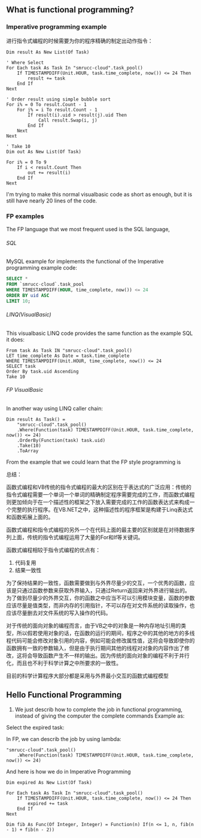## What is functional programming?

### Imperative programming example

进行指令式编程的时候需要为你的程序精确的制定出动作指令：

```vbnet
Dim result As New List(Of Task)

' Where Select
For Each task As Task In "smrucc-cloud".task_pool()
    If TIMESTAMPDIFF(Unit.HOUR, task.time_complete, now()) <= 24 Then
        result += task
    End If
Next

' Order result using simple bubble sort
For i% = 0 To result.Count - 1
    For j% = i To result.Count - 1
        If result(i).uid > result(j).uid Then
            Call result.Swap(i, j)
        End If
    Next
Next

' Take 10
Dim out As New List(Of Task)

For i% = 0 To 9
    If i < result.Count Then
        out += result(i)
    End If
Next
```

I'm trying to make this normal visualbasic code as short as enough, but it is still have nearly 20 lines of the code.

### FP examples

The FP language that we most frequent used is the SQL language,

###### SQL

MySQL example for implements the functional of the Imperative programming example code:

```SQL
SELECT *
FROM `smrucc-cloud`.task_pool
WHERE TIMESTAMPDIFF(HOUR, time_complete, now()) <= 24
ORDER BY uid ASC
LIMIT 10;
```

###### LINQ(VisualBasic)

This visualbasic LINQ code provides the same function as the example SQL it does:

```vbnet
From task As Task IN "smrucc-cloud".task_pool()
LET time_complete As Date = task.time_complete
WHERE TIMESTAMPDIFF(Unit.HOUR, time_complete, now()) <= 24
SELECT task
Order By task.uid Ascending
Take 10
```

###### FP VisualBasic

In another way using LINQ caller chain:

```vbnet
Dim result As Task() =
    "smrucc-cloud".task_pool()
    .Where(Function(task) TIMESTAMPDIFF(Unit.HOUR, task.time_complete, now()) <= 24)
    .OrderBy(Function(task) task.uid)
    .Take(10)
    .ToArray
```

From the example that we could learn that the FP style programming is 

总结：

函数式编程和VB传统的指令式编程的最大的区别在于表达式的广泛应用：传统的指令式编程需要一个单词一个单词的精确制定程序需要完成的工作，而函数式编程则更加倾向于在一个描述性的框架之下放入需要完成的工作的函数表达式来构成一个完整的执行程序。在VB.NET之中，这种描述性的程序框架是构建于Linq表达式和函数拓展上面的。

函数式编程和指令式编程的另外一个在代码上面的最主要的区别就是在对待数据序列上面，传统的指令式编程运用了大量的For和If等关键词。

函数式编程相较于指令式编程的优点有：

1. 代码复用
2. 结果一致性


为了保持结果的一致性，函数需要做到与外界尽量少的交互，一个优秀的函数，应该是只通过函数参数来获取外界输入，只通过Return返回来对外界进行输出的。为了做到尽量少的外界交互，你的函数之中应当不可以引用模块变量，函数的参数应该尽量是值类型，而非内存的引用指针，不可以存在对文件系统的读取操作，也应该尽量删去对文件系统的写入操作的代码。

对于传统的面向对象的编程而言，由于VB之中的对象是一种内存地址引用的类型，所以假若使用对象的话，在函数的运行的期间，程序之中的其他的地方的多线程代码可能会修改对象引用的内容，例如可能会修改属性值，这将会导致即使你的函数拥有一致的参数输入，但是由于执行期间其他的线程对对象的内容作出了修改，这将会导致函数产生不一样的输出。因为传统的面向对象的编程不利于并行化，而且也不利于科学计算之中所要求的一致性。

目前的科学计算程序大部分都是采用与外界最小交互的函数式编程模型


## Hello Functional Programming

1. We just describ how to complete the job in functional programming, instead of giving the computer the complete commands
Example as:

Select the expired task:

In FP, we can describ the job by using lambda:

```vbnet
"smrucc-cloud".task_pool()
    .Where(Function(task) TIMESTAMPDIFF(Unit.HOUR, task.time_complete, now()) <= 24)
```

And here is how we do in Imperative Programming

```vbnet
Dim expired As New List(Of Task)

For Each task As Task In "smrucc-cloud".task_pool()
    If TIMESTAMPDIFF(Unit.HOUR, task.time_complete, now()) <= 24 Then
        expired += task
    End If
Next
```


```vbnet
Dim fib As Func(Of Integer, Integer) = Function(n) If(n <= 1, n, fib(n - 1) + fib(n - 2))
```